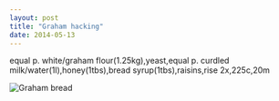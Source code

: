 ```yaml
---
layout: post
title: "Graham hacking"
date: 2014-05-13
---
```


equal p. white/graham flour(1.25kg),yeast,equal p. curdled milk/water(1l),honey(1tbs),bread syrup(1tbs),raisins,rise 2x,225c,20m

![Graham bread](http://cdn.www.artsoftheinsane.com/P5120020.jpg)
